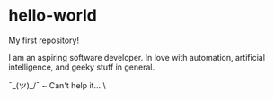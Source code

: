 # hello-world
My first repository!

I am an aspiring software developer.
In love with automation, artificial intelligence, and geeky stuff in general. 

¯\_(ツ)_/¯ ~ Can't help it... \\

